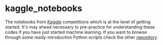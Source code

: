 # kaggle_notebooks
The notebooks from [Kaggle](https://www.kaggle.com) competitions which is at the level of getting started. It's may ahead necessary to pre-practice for understanding these codes if you have just started machine learning. If you want to browse through some ready-introduction Python scripts check the other [repository](https://github.com/drkbluescience/Python-forML).
